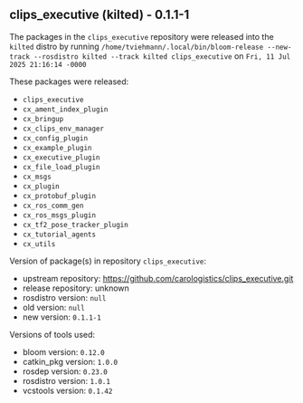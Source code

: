 ## clips_executive (kilted) - 0.1.1-1

The packages in the `clips_executive` repository were released into the `kilted` distro by running `/home/tviehmann/.local/bin/bloom-release --new-track --rosdistro kilted --track kilted clips_executive` on `Fri, 11 Jul 2025 21:16:14 -0000`

These packages were released:
- `clips_executive`
- `cx_ament_index_plugin`
- `cx_bringup`
- `cx_clips_env_manager`
- `cx_config_plugin`
- `cx_example_plugin`
- `cx_executive_plugin`
- `cx_file_load_plugin`
- `cx_msgs`
- `cx_plugin`
- `cx_protobuf_plugin`
- `cx_ros_comm_gen`
- `cx_ros_msgs_plugin`
- `cx_tf2_pose_tracker_plugin`
- `cx_tutorial_agents`
- `cx_utils`

Version of package(s) in repository `clips_executive`:

- upstream repository: https://github.com/carologistics/clips_executive.git
- release repository: unknown
- rosdistro version: `null`
- old version: `null`
- new version: `0.1.1-1`

Versions of tools used:

- bloom version: `0.12.0`
- catkin_pkg version: `1.0.0`
- rosdep version: `0.23.0`
- rosdistro version: `1.0.1`
- vcstools version: `0.1.42`


